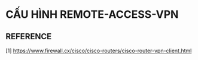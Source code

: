 # CẤU HÌNH REMOTE-ACCESS-VPN

## REFERENCE

[1] <https://www.firewall.cx/cisco/cisco-routers/cisco-router-vpn-client.html>
